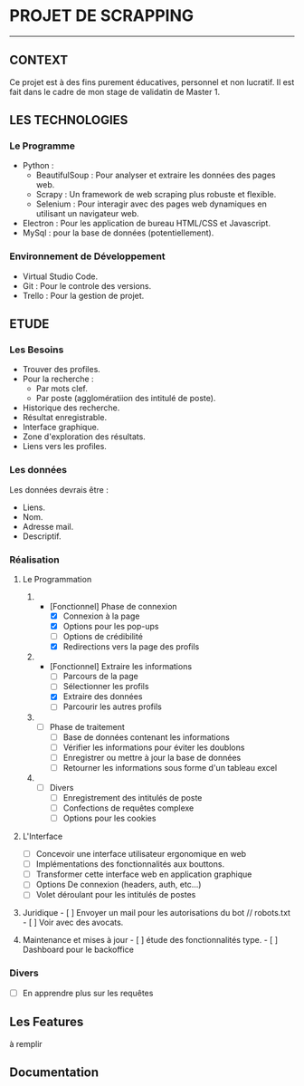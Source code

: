 # PROJET DE SCRAPPING
---

## CONTEXT
Ce projet est à des fins purement éducatives, personnel et non lucratif. Il est fait dans le cadre de mon stage de validatin de Master 1.

## LES TECHNOLOGIES

### Le Programme

+ Python : 
  + BeautifulSoup : Pour analyser et extraire les données des pages web.
  + Scrapy : Un framework de web scraping plus robuste et flexible.
  + Selenium : Pour interagir avec des pages web dynamiques en utilisant un navigateur web.
+ Electron : Pour les application de bureau HTML/CSS et Javascript.
+ MySql : pour la base de données (potentiellement).

### Environnement de Développement

- Virtual Studio Code.
- Git : Pour le controle des versions.
- Trello : Pour la gestion de projet.

## ETUDE

### Les Besoins

* Trouver des profiles.
* Pour la recherche :
  * Par mots clef.
  * Par poste (agglomératiion des intitulé de poste).
* Historique des recherche.
* Résultat enregistrable.
* Interface graphique.
* Zone d'exploration des résultats.
* Liens vers les profiles.
  
### Les données

Les données devrais être :  
* Liens.
* Nom.
* Adresse mail.
* Descriptif.

### Réalisation

1. Le Programmation
    1. - [Fonctionnel] Phase de connexion
           - [x] Connexion à la page
           - [x] Options pour les pop-ups
           - [ ] Options de crédibilité
           - [X] Redirections vers la page des profils
    2. - [Fonctionnel] Extraire les informations
           - [ ] Parcours de la page
           - [ ] Sélectionner les profils
           - [x] Extraire des données
           - [ ] Parcourir les autres profils
    3. - [ ] Phase de traitement
           - [ ] Base de données contenant les informations
           - [ ] Vérifier les informations pour éviter les doublons
           - [ ] Enregistrer ou mettre à jour la base de données
           - [ ] Retourner les informations sous forme d'un tableau excel
    4. - [ ] Divers
           - [ ] Enregistrement des intitulés de poste
           - [ ] Confections de requêtes complexe
           - [ ] Options pour les cookies

2. L'Interface
      - [ ] Concevoir une interface utilisateur ergonomique en web
      - [ ] Implémentations des fonctionnalités aux bouttons.
      - [ ] Transformer cette interface web en application graphique
      - [ ] Options De connexion (headers, auth, etc...)
      - [ ] Volet déroulant pour les intitulés de postes

3. Juridique
       - [ ] Envoyer un mail pour les autorisations du bot // robots.txt
       - [ ] Voir avec des avocats.

4. Maintenance et mises à jour
       - [ ] étude des fonctionnalités type.
       - [ ] Dashboard pour le backoffice

### Divers
   - [ ] En apprendre plus sur les requêtes 

## Les Features
à remplir

## Documentation